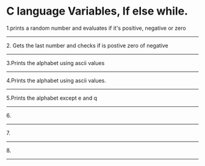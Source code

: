 # C language Variables, If else while.

1.prints a random number and evaluates if it's positive, negative or zero
<hr>
2. Gets the last number and checks if is postive zero of negative
<hr>
3.Prints the alphabet using ascii values
<hr>
4.Prints the alphabet using ascii values.
<hr>
5.Prints the alphabet except e and q
<hr>
6.
<hr>
7.
<hr>
8.
<hr>
